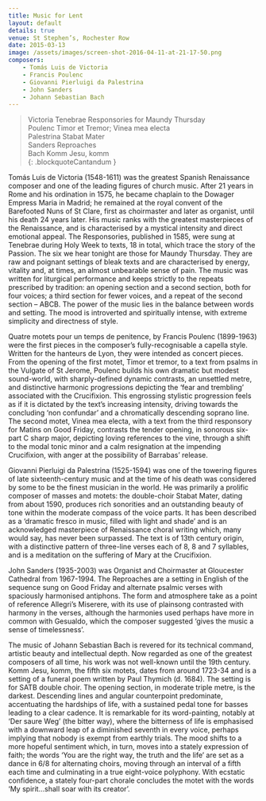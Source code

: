 ```yaml
---
title: Music for Lent
layout: default
details: true
venue: St Stephen’s, Rochester Row
date: 2015-03-13
image: /assets/images/screen-shot-2016-04-11-at-21-17-50.png
composers:
    - Tomás Luis de Victoria
    - Francis Poulenc
    - Giovanni Pierluigi da Palestrina
    - John Sanders
    - Johann Sebastian Bach
---
```


> Victoria Tenebrae Responsories for Maundy Thursday  
> Poulenc Timor et Tremor; Vinea mea electa  
> Palestrina Stabat Mater  
> Sanders Reproaches  
> Bach Komm Jesu, komm  
{: .blockquoteCantandum }

Tomás Luis de Victoria (1548-1611) was the greatest Spanish Renaissance composer and one of the leading figures of church music.  After 21 years in Rome and his ordination in 1575, he became chaplain to the Dowager Empress Maria in Madrid; he remained at the royal convent of the Barefooted Nuns of St Clare, first as choirmaster and later as organist, until his death 24 years later.  His music ranks with the greatest masterpieces of the Renaissance, and is characterised by a mystical intensity and direct emotional appeal.  The Responsories, published in 1585, were sung at Tenebrae during Holy Week to texts, 18 in total, which trace the story of the Passion.  The six we hear tonight are those for Maundy Thursday.  They are raw and poignant settings of bleak texts and are characterised by energy, vitality and, at times, an almost unbearable sense of pain.  The music was written for liturgical performance and keeps strictly to the repeats prescribed by tradition: an opening section and a second section, both for four voices; a third section for fewer voices, and a repeat of the second section – ABCB.  The power of the music lies in the balance between words and setting. The mood is introverted and spiritually intense, with extreme simplicity and directness of style.

Quatre motets pour un temps de penitence, by Francis Poulenc (1899-1963) were the first pieces in the composer’s fully-recognisable a capella style.  Written for the hanteurs de Lyon, they were intended as concert pieces. From the opening of the first motet, Timor et tremor, to a text from psalms in the Vulgate of St Jerome, Poulenc builds his own dramatic but modest sound-world, with sharply-defined dynamic contrasts, an unsettled metre, and distinctive harmonic progressions depicting the ‘fear and trembling’ associated with the Crucifixion. This engrossing stylistic progression feels as if it is dictated by the text’s increasing intensity, driving towards the concluding ‘non confundar’ and a chromatically descending soprano line.  The second motet, Vinea mea electa, with a text from the third responsory for Matins on Good Friday, contrasts the tender opening, in sonorous six-part C sharp major, depicting loving references to the vine, through a shift to the modal tonic minor and a calm resignation at the impending Crucifixion, with anger at the possibility of Barrabas’ release.

Giovanni Pierluigi da Palestrina (1525-1594) was one of the towering figures of late sixteenth-century music and at the time of his death was considered by some to be the finest musician in the world.  He was primarily a prolific composer of masses and motets: the double-choir Stabat Mater, dating from about 1590, produces rich sonorities and an outstanding beauty of tone within the moderate compass of the voice parts.  It has been described as a ‘dramatic fresco in music, filled with light and shade’ and is an acknowledged masterpiece of Renaissance choral writing which, many would say, has never been surpassed.  The text is of 13th century origin, with a distinctive pattern of three-line verses each of 8, 8 and 7 syllables, and is a meditation on the suffering of Mary at the Crucifixion.

John Sanders (1935-2003) was Organist and Choirmaster at Gloucester Cathedral from 1967-1994.   The Reproaches are a setting in English of the sequence sung on Good Friday and alternate psalmic verses with spaciously harmonised antiphons.  The form and atmosphere take as a point of reference Allegri’s Miserere, with its use of plainsong contrasted with harmony in the verses, although the harmonies used perhaps have more in common with Gesualdo, which the composer suggested ‘gives the music a sense of timelessness’.

The music of Johann Sebastian Bach is revered for its technical command, artistic beauty and intellectual depth.  Now regarded as one of the greatest composers of all time, his work was not well-known until the 19th century.  Komm Jesu, komm, the fifth six motets, dates from around 1723-34 and is a setting of a funeral poem written by Paul Thymich (d. 1684).  The setting is for SATB double choir.  The opening section, in moderate triple metre, is the darkest.  Descending lines and angular counterpoint predominate, accentuating the hardships of life, with a sustained pedal tone for basses leading to a clear cadence. It is remarkable for its word-painting, notably at ‘Der saure Weg’ (the bitter way), where the bitterness of life is emphasised with a downward leap of a diminished seventh in every voice, perhaps implying that nobody is exempt from earthly trials. The mood shifts to a more hopeful sentiment which, in turn, moves into a stately expression of faith; the words ‘You are the right way, the truth and the life’ are set as a dance in 6/8 for alternating choirs, moving through an interval of a fifth each time and culminating in a true eight-voice polyphony. With ecstatic confidence, a stately four-part chorale concludes the motet with the words ‘My spirit…shall soar with its creator’.